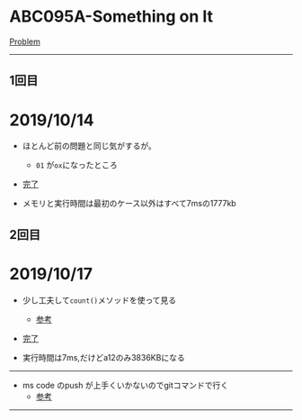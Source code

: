 # ABC095A-Something on It

[Problem](https://atcoder.jp/contests/abc095/tasks/abc095_a)

---
## 1回目

# 2019/10/14

* ほとんど前の問題と同じ気がするが。
    * `01` が`ox`になったところ

* [完了](https://atcoder.jp/contests/abc095/submissions/7971810)

* メモリと実行時間は最初のケース以外はすべて7msの1777kb

## 2回目
# 2019/10/17

* 少し工夫して`count()`メソッドを使って見る
    * [参考](https://docs.ruby-lang.org/ja/2.3.0/method/String/i/count.html)

* [完了](https://atcoder.jp/contests/abc095/submissions/7995643)

* 実行時間は7ms,だけどa12のみ3836KBになる

---
* ms code のpush が上手くいかないのでgitコマンドで行く
    * [参考](http://www-creators.com/archives/1472)
---
